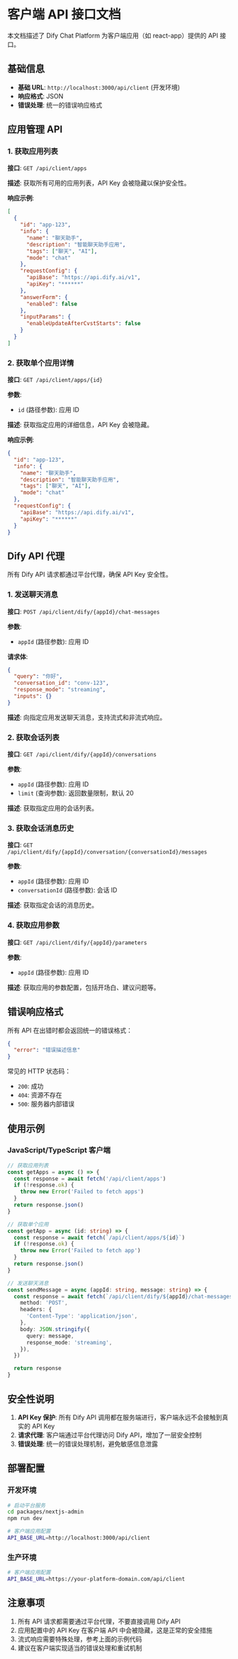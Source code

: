 # 客户端 API 接口文档

本文档描述了 Dify Chat Platform 为客户端应用（如 react-app）提供的 API 接口。

## 基础信息

- **基础 URL**: `http://localhost:3000/api/client` (开发环境)
- **响应格式**: JSON
- **错误处理**: 统一的错误响应格式

## 应用管理 API

### 1. 获取应用列表

**接口**: `GET /api/client/apps`

**描述**: 获取所有可用的应用列表，API Key 会被隐藏以保护安全性。

**响应示例**:

```json
[
  {
    "id": "app-123",
    "info": {
      "name": "聊天助手",
      "description": "智能聊天助手应用",
      "tags": ["聊天", "AI"],
      "mode": "chat"
    },
    "requestConfig": {
      "apiBase": "https://api.dify.ai/v1",
      "apiKey": "******"
    },
    "answerForm": {
      "enabled": false
    },
    "inputParams": {
      "enableUpdateAfterCvstStarts": false
    }
  }
]
```

### 2. 获取单个应用详情

**接口**: `GET /api/client/apps/{id}`

**参数**:

- `id` (路径参数): 应用 ID

**描述**: 获取指定应用的详细信息，API Key 会被隐藏。

**响应示例**:

```json
{
  "id": "app-123",
  "info": {
    "name": "聊天助手",
    "description": "智能聊天助手应用",
    "tags": ["聊天", "AI"],
    "mode": "chat"
  },
  "requestConfig": {
    "apiBase": "https://api.dify.ai/v1",
    "apiKey": "******"
  }
}
```

## Dify API 代理

所有 Dify API 请求都通过平台代理，确保 API Key 安全性。

### 1. 发送聊天消息

**接口**: `POST /api/client/dify/{appId}/chat-messages`

**参数**:

- `appId` (路径参数): 应用 ID

**请求体**:

```json
{
  "query": "你好",
  "conversation_id": "conv-123",
  "response_mode": "streaming",
  "inputs": {}
}
```

**描述**: 向指定应用发送聊天消息，支持流式和非流式响应。

### 2. 获取会话列表

**接口**: `GET /api/client/dify/{appId}/conversations`

**参数**:

- `appId` (路径参数): 应用 ID
- `limit` (查询参数): 返回数量限制，默认 20

**描述**: 获取指定应用的会话列表。

### 3. 获取会话消息历史

**接口**: `GET /api/client/dify/{appId}/conversation/{conversationId}/messages`

**参数**:

- `appId` (路径参数): 应用 ID
- `conversationId` (路径参数): 会话 ID

**描述**: 获取指定会话的消息历史。

### 4. 获取应用参数

**接口**: `GET /api/client/dify/{appId}/parameters`

**参数**:

- `appId` (路径参数): 应用 ID

**描述**: 获取应用的参数配置，包括开场白、建议问题等。

## 错误响应格式

所有 API 在出错时都会返回统一的错误格式：

```json
{
  "error": "错误描述信息"
}
```

常见的 HTTP 状态码：

- `200`: 成功
- `404`: 资源不存在
- `500`: 服务器内部错误

## 使用示例

### JavaScript/TypeScript 客户端

```typescript
// 获取应用列表
const getApps = async () => {
  const response = await fetch('/api/client/apps')
  if (!response.ok) {
    throw new Error('Failed to fetch apps')
  }
  return response.json()
}

// 获取单个应用
const getApp = async (id: string) => {
  const response = await fetch(`/api/client/apps/${id}`)
  if (!response.ok) {
    throw new Error('Failed to fetch app')
  }
  return response.json()
}

// 发送聊天消息
const sendMessage = async (appId: string, message: string) => {
  const response = await fetch(`/api/client/dify/${appId}/chat-messages`, {
    method: 'POST',
    headers: {
      'Content-Type': 'application/json',
    },
    body: JSON.stringify({
      query: message,
      response_mode: 'streaming',
    }),
  })

  return response
}
```

## 安全性说明

1. **API Key 保护**: 所有 Dify API 调用都在服务端进行，客户端永远不会接触到真实的 API Key
2. **请求代理**: 客户端通过平台代理访问 Dify API，增加了一层安全控制
3. **错误处理**: 统一的错误处理机制，避免敏感信息泄露

## 部署配置

### 开发环境

```bash
# 启动平台服务
cd packages/nextjs-admin
npm run dev

# 客户端应用配置
API_BASE_URL=http://localhost:3000/api/client
```

### 生产环境

```bash
# 客户端应用配置
API_BASE_URL=https://your-platform-domain.com/api/client
```

## 注意事项

1. 所有 API 请求都需要通过平台代理，不要直接调用 Dify API
2. 应用配置中的 API Key 在客户端 API 中会被隐藏，这是正常的安全措施
3. 流式响应需要特殊处理，参考上面的示例代码
4. 建议在客户端实现适当的错误处理和重试机制
